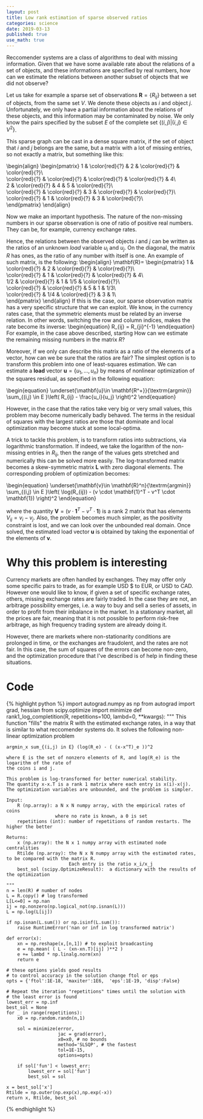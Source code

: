 ```yaml
---
layout: post
title: Low rank estimation of sparse observed ratios
categories: science
date: 2019-03-13
published: true
use_math: true
---
```


Reccomender systems are a class of algorithms to deal with missing information.
Given that we have some available rate about the relations of a set of objects, and these informations are specified by real numbers, how can we estimate the relations between another subset of objects that we did not observe?

Let us take for example a sparse set of observations $\mathbf{R} = \{ R_{ij} \}$ between a set of objects, from the same set $V$. We denote these objects as $i$ and object $j$.
Unfortunately, we only have a partial information about the relations of these objects, and this information may be contaminated by noise.
We only know the pairs specified by the subset $E$ of the complete set $\{ (i,j) | (i,j) \in V^2 \}$.

This sparse graph can be cast in a dense square matrix, if the set of object that $i$ and $j$ belongs are the same, but a matrix with a lot of missing entries, so not exactly a matrix, but something like this:

\begin{align}
\begin{pmatrix}
1 & \color{red}{?} & 2 & \color{red}{?} & \color{red}{?}\\\
\color{red}{?} & \color{red}{?} & \color{red}{?} & \color{red}{?} & 4\\\
2 & \color{red}{?} & 4 & 5 & \color{red}{?}\\\
\color{red}{?} & \color{red}{?} & 3 & \color{red}{?} & \color{red}{?}\\\
\color{red}{?} & 1 & \color{red}{?} & 3 & \color{red}{?}\\\
\end{pmatrix}
\end{align}

Now we make an important hypothesis.
The nature of the non-missing numbers in our sparse observation is one of ratio of positive real numbers. They can be, for example, currency exchange rates.

Hence, the relations between the observed objects $i$ and $j$ can be written as the ratios of an unknown *load* variable $u_i$ and $u_j$. 
On the diagonal, the matrix $R$ has ones, as the ratio of any number with itself is one.
An example of such matrix, is the following:
\begin{align}
\mathbf{R}= \begin{pmatrix}
1 & \color{red}{?} & 2 & \color{red}{?} & \color{red}{?}\\\
\color{red}{?} & 1 & \color{red}{?} & \color{red}{?} & 4\\\
1/2 & \color{red}{?} & 1 & 1/5 & \color{red}{?}\\\
\color{red}{?} & \color{red}{?} & 5 & 1 & 1/3\\\
\color{red}{?} & 1/4 & \color{red}{?} & 3 & 1\\\
\end{pmatrix}
\end{align}
If this is the case, our sparse observation matrix has a very specific structure that we can exploit.
We know, in the currency rates case, that the symmetric elements must be related by an inverse relation.
In other words, switching the row and column indices, makes the rate become its inverse:
\begin{equation}
R_{ij} = R_{ji}^{-1}
\end{equation}
For example, in the case above described, starting 
How can we estimate the remaining missing numbers in the matrix $R$?

Moreover, if we only can describe this matrix as a ratio of the elements of a vector, how can we be sure that the ratios are fair?
The simplest option is to transform this problem into one of least-squares estimation.
We can estimate a **load** vector $\mathbf{u}=\{u_1, \ldots, u_n \}$ by means of nonlinear optimization of the squares residual, as specified in the following equation:

\begin{equation}
\underset{\mathbf{u}\in \mathbf{R^+}}{\textrm{argmin}} \sum_{(i,j) \in E }\left( R_{ij} - \frac{u_i}{u_j} \right)^2
\end{equation}

However, in the case that the ratios take very big or very small values, this problem may become numerically badly behaved.
The terms in the residual of squares with the largest ratios are those that dominate and local optimization may become stuck at some local-optima.

A trick to tackle this problem, is to transform ratios into subtractions, via logarithmic transformation.
If indeed, we take the logarithm of the non-missing entries in $R_{ij}$, then the range of the values gets stretched and numerically this can be solved more easily. The log-transformed matrix becomes a skew-symmetric matrix $\mathbf{L}$ with zero diagonal elements.
The corresponding problem of optimization becomes:

\begin{equation}
\underset{\mathbf{v}\in \mathbf{R}^n}{\textrm{argmin}} \sum_{(i,j) \in E }\left( \log(R_{ij}) - (v \cdot \mathbf{1}^T - v^T \cdot \mathbf{1}) \right)^2
\end{equation}

where the quantity $\mathbf{V} = (v \cdot \mathbf{1}^T - v^T \cdot \mathbf{1})$ is a rank 2 matrix that has elements $V_{ij} = v_i - v_j$.
Also, the problem becomes much simpler, as the positivity constraint is lost, and we can look over the unbounded real domain.
Once solved, the estimated load vector $\mathbf{u}$ is obtained by taking the exponential of the elements of $\mathbf{v}$.

# Why this problem is interesting

Currency markets are often handled by exchanges. They may offer only some specific pairs to trade, as for example USD \$ to EUR, or USD to CAD.
However one would like to know, if given a set of specific exchange rates, others, missing exchange rates are fairly traded.
In the case they are not, an arbitrage possibility emerges, i.e. a way to buy and sell a series of assets, in order to profit from their inbalance in the market.
In a stationary market, all the prices are fair, meaning that it is not possible to perform risk-free arbitrage, as high frequency trading system are already doing it.

However, there are markets where non-stationarity conditions are prolonged in time, or the exchanges are fraudolent, and the rates are not fair.
In this case, the sum of squares of the errors can become non-zero, and the optimization procedure that I've described is of help in finding these situations.

# Code
{% highlight python %}
import autograd.numpy as np
from autograd import grad, hessian
from scipy.optimize import minimize
def rank1_log_completition(R, repetitions=100, lambd=0, **kwargs):
    """
    This function "fills" the matrix R with the estimated exchange rates, in a way
    that is similar to what reccomender systems do.
    It solves the following non-linear optimization problem

    argmin_x sum_{(i,j) in E} (log(R_e) - ( (x-x^T)_e ))^2
    
    where E is the set of nonzero elements of R, and log(R_e) is the logarithm of the rate of
    the coins i and j.
    
    This problem is log-transformed for better numerical stability.
    The quantity x-x.T is a rank 1 matrix where each entry is x(i)-x(j).
    The optimization variables are unbounded, and the problem is simpler.

    Input:
        R (np.array): a N x N numpy array, with the empirical rates of coins
                      where no rate is known, a 0 is set
        repetitions (int): number of repetitions of random restarts. The higher the better

    Returns:
        x (np.array): the N x 1 numpy array with estimated node centralities
        Rtilde (np.array): the N x N numpy array with the estimated rates, to be compared with the matrix R.
                           Each entry is the ratio x_i/x_j
        best_sol (scipy.OptimizeResult):  a dictionary with the results of the optimization

    """
    n = len(R) # number of nodes
    L = R.copy() # log transformed
    L[L<=0] = np.nan
    ij = np.nonzero(np.logical_not(np.isnan(L)))
    L = np.log(L[ij])

    if np.isnan(L.sum()) or np.isinf(L.sum()):
        raise RuntimeError('nan or inf in log transformed matrix')
    
    def error(x): 
        xn = np.reshape(x,[n,1]) # to exploit broadcasting
        e = np.mean( ( L - (xn-xn.T)[ij] )**2 )
        e += lambd * np.linalg.norm(xn)
        return e
    
    # these options yields good results
    # to control accuracy in the solution change ftol or eps
    opts = {'ftol':1E-18, 'maxiter':1E6,  'eps':1E-19, 'disp':False}
    
    # Repeat the iteration "repetitions" times until the solution with 
    # the least error is found
    lowest_err = np.inf
    best_sol = None
    for _ in range(repetitions):
        x0 = np.random.randn(n,1)

        sol = minimize(error,
                       jac = grad(error),
                       x0=x0, # no bounds 
                       method='SLSQP', # the fastest
                       tol=1E-15,
                       options=opts)

        if sol['fun'] < lowest_err:
            lowest_err = sol['fun']
            best_sol = sol

    x = best_sol['x']
    Rtilde = np.outer(np.exp(x),np.exp(-x))
    return x, Rtilde, best_sol
{% endhighlight %}
